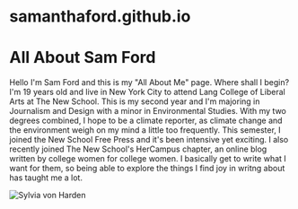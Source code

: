 # samanthaford.github.io

<!DOCTYPE html>
<html>
  <head>
    <meta charset="uft-8">
    <h1>All About Sam Ford</h1>
  </head>
  <body>
    <p>Hello I'm Sam Ford and this is my "All About Me" page. Where shall I begin? I'm 19 years old and live in New York City to attend Lang College of Liberal Arts at The New School. This is my second year and I'm majoring in Journalism and Design with a minor in Environmental Studies. With my two degrees combined, I hope to be a climate reporter, as climate change and the environment weigh on my mind a little too frequently. This semester, I joined the New School Free Press and it's been intensive yet exciting. I also recently joined The New School's HerCampus chapter, an online blog written by college women for college women. I basically get to write what I want for them, so being able to explore the things I find joy in writng about has taught me a lot.</p>
  </body>
</html>
<img src="portrait-of-journalist-sylvia-von-harden-otto-dix.jpg" alt="Sylvia von Harden">
